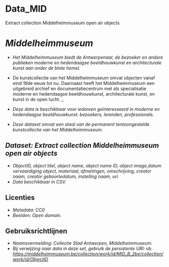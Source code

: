 # Data_MID
Extract collection Middelheimmuseum open air objects
# _Middelheimmuseum_
* _Het Middelheimmuseum biedt de Antwerpenaar, de bezoeker en andere publieken moderne en hedendaagse beeldhouwkunst en architecturale kunst aan onder de blote hemel._
* De kunstcollectie van het Middelheimmuseum omvat objecten vanaf eind 19de eeuw tot nu. Daarnaast heeft het Middelheimmuseum een uitgebreid archief en documentatiecentrum met als specialisatie moderne en hedendaagse beeldhouwkunst, architecturale kunst, en kunst in de open lucht. _

* _Deze data is beschikbaar voor iedereen geïnteresseerd in moderne en hedendaagse beeldhouwkunst: bezoekers, lerenden, professionals._
* _Deze dataset omvat een staal van de permanent tentoongestelde kunstcollectie van het Middelheimmuseum._

## _Dataset: Extract collection Middelheimmuseum open air objects_
* _ObjectID, object titel, object name, object name ID, object image,datum vervaardiging object, materiaal, afmetingen, omschrijving, creator naam, creator geboortedatum, instelling naam, uri._
* _Data beschikbaar in CSV._

## Licenties
* _Metadata: CC0_
* _Beelden: Open domain._

## Gebruiksrichtlijnen
* _Naamsvermelding: Collectie Stad Antwerpen, Middelheimmuseum._
* _Bij verwijzing naar data in deze set, gebruik de persistente URI: vb. https://middelheimmuseum.be/collection/work/id/MID_B_2be/collection/work/id/ObjectID_


